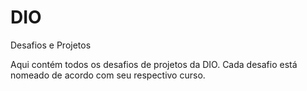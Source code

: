 # DIO
Desafios e Projetos

Aqui contém todos os desafios de projetos da DIO. Cada desafio está nomeado de acordo com seu respectivo curso.
